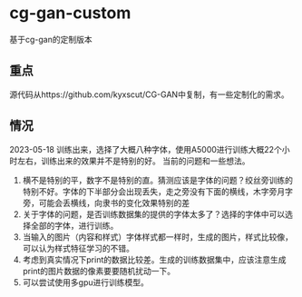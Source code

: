 # cg-gan-custom
基于cg-gan的定制版本

## 重点
源代码从https://github.com/kyxscut/CG-GAN中复制，有一些定制化的需求。

## 情况
2023-05-18 训练出来，选择了大概八种字体，使用A5000进行训练大概22个小时左右，训练出来的效果并不是特别的好。
当前的问题和一些想法。
1. 横不是特别的平，数字不是特别的直。猜测应该是字体的问题？绞丝旁训练的特别不好。字体的下半部分会出现丢失，走之旁没有下面的横线，木字旁月字旁，可能会丢横线，向隶书的变化效果特别的差
2. 关于字体的问题，是否训练数据集的提供的字体太多了？选择的字体中可以选择全部的字体，进行训练。
5. 当输入的图片（内容和样式）字体样式都一样时，生成的图片，样式比较像，可以认为样式特征学习的不错。
3. 考虑到真实情况下print的数据比较差。生成的训练数据集中，应该注意生成print的图片数据的像素要要随机扰动一下。
4. 可以尝试使用多gpu进行训练模型。